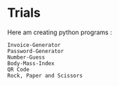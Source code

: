 # Trials

 Here am creating python programs :
 
    Invoice-Generator
    Password-Generator
    Number-Guess
    Body-Mass-Index
    QR Code
    Rock, Paper and Scissors
